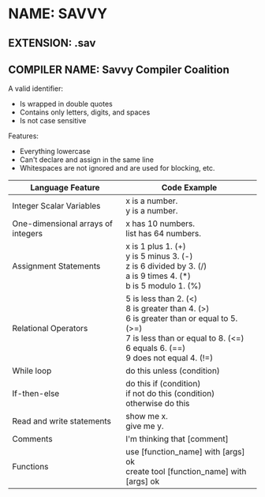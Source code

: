 # NAME: SAVVY
## EXTENSION: .sav
## COMPILER NAME: Savvy Compiler Coalition 

A valid identifier:
- Is wrapped in double quotes 
- Contains only letters, digits, and spaces
- Is not case sensitive 

Features:
- Everything lowercase 
- Can't declare and assign in the same line
- Whitespaces are not ignored and are used for blocking, etc.

| **Language Feature**  | **Code Example** |
| --------------------- | ---------------- |
| Integer Scalar Variables  | x is a number. <br />y is a number.  |
| One-dimensional arrays of integers  | x has 10 numbers. <br />list has 64 numbers.  |
| Assignment Statements | x is 1 plus 1. (+) <br />y is 5 minus 3. (-) <br />z is 6 divided by 3. (/) <br />a is 9 times 4. (\*) <br />b is 5 modulo 1. (%) |
| Relational Operators | 5 is less than 2. (<) <br />8 is greater than 4. (>) <br />6 is greater than or equal to 5. (>=) <br />7 is less than or equal to 8. (<=) <br />6 equals 6. (==) <br />9 does not equal 4. (!=) |
| While loop | do this unless (condition) |
| If-then-else | do this if (condition) <br />if not do this (condition) <br />otherwise do this |
| Read and write statements | show me x. <br />give me y. |
| Comments | I'm thinking that \[comment\] |
| Functions | use \[function_name\] with \[args\] ok <br />create tool \[function_name\] with \[args\] ok |
